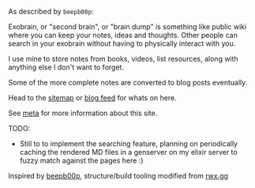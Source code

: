 As described by `beepb00p`:

Exobrain, or "second brain", or "brain dump" is something like public wiki where you can keep your notes, ideas and thoughts. Other people can search in your exobrain without having to physically interact with you.

I use mine to store notes from books, videos, list resources, along with anything else I don't want to forget. 

Some of the more complete notes are converted to blog posts eventually.

Head to the [sitemap](./sitemap) or [blog feed](./feed) for whats on here.

See [meta](./meta) for more information about this site.

TODO:

- Still to to implement the searching feature, planning on periodically caching the rendered MD files in a genserver on my elixir server to fuzzy match against the pages here :)

Inspired by [beepb00p](https://beepb00p.xyz/exobrain/exobrain.html), structure/build tooling modified from [rwx.gg](https://gitlab.com/rwx.gg/README)

